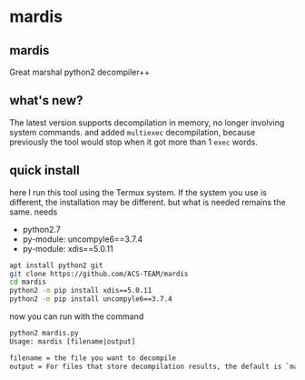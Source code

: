 # mardis
## mardis
Great marshal python2 decompiler++
## what's new?
The latest version supports decompilation in memory, no longer involving system commands. and added `multiexec` decompilation, because previously the tool would stop when it got more than 1 `exec` words.
## quick install
here I run this tool using the Termux system. If the system you use is different, the installation may be different. but what is needed remains the same.
needs
- python2.7
- py-module: uncompyle6==3.7.4
- py-module: xdis==5.0.11
````bash
apt install python2 git
git clone https://github.com/ACS-TEAM/mardis
cd mardis
python2 -m pip install xdis==5.0.11
python2 -m pip install uncompyle6==3.7.4
````
now you can run with the command 
````bash
python2 mardis.py
Usage: mardis [filename|output]

filename = the file you want to decompile
output = For files that store decompilation results, the default is `mardis_result.py`
````
